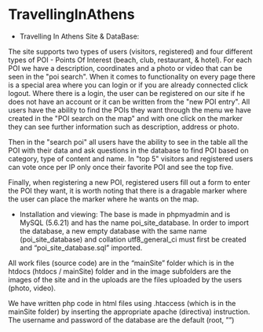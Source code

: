 # TravellingInAthens
* Travelling In Athens Site &amp; DataBase:

The site supports two types of users (visitors, registered) and four different types of POI - Points Of Interest (beach, club, restaurant, & hotel). For each POI we have a description, coordinates and a photo or video that can be seen in the "poi search". When it comes to functionality on every page there is a special area where you can login or if you are already connected click logout. Where there is a login, the user can be registered on our site if he does not have an account or it can be written from the "new POI entry". All users have the ability to find the POIs they want through the menu we have created in the "POI search on the map" and with one click on the marker they can see further information such as description, address or photo.

Then in the "search poi" all users have the ability to see in the table all the POI with their data and ask questions in the database to find POI based on category, type of content and name. In "top 5" visitors and registered users can vote once per IP only once their favorite POI and see the top five.

Finally, when registering a new POI, registered users fill out a form to enter the POI they want, it is worth noting that there is a dragable marker where the user can place the marker where he wants on the map.

* Installation and viewing:
The base is made in phpmyadmin and is MySQL (5.6.21) and has the name poi_site_database. In order to import the database, a new empty database with the same name (poi_site_database) and collation utf8_general_ci must first be created and “poi_site_database.sql” imported.

All work files (source code) are in the “mainSite” folder which is in the htdocs (htdocs / mainSite) folder and in the image subfolders are the images of the site and in the uploads are the files uploaded by the users (photo, video).

We have written php code in html files using .htaccess (which is in the mainSite folder) by inserting the appropriate apache (directiva) instruction. The username and password of the database are the default (root, ””)
